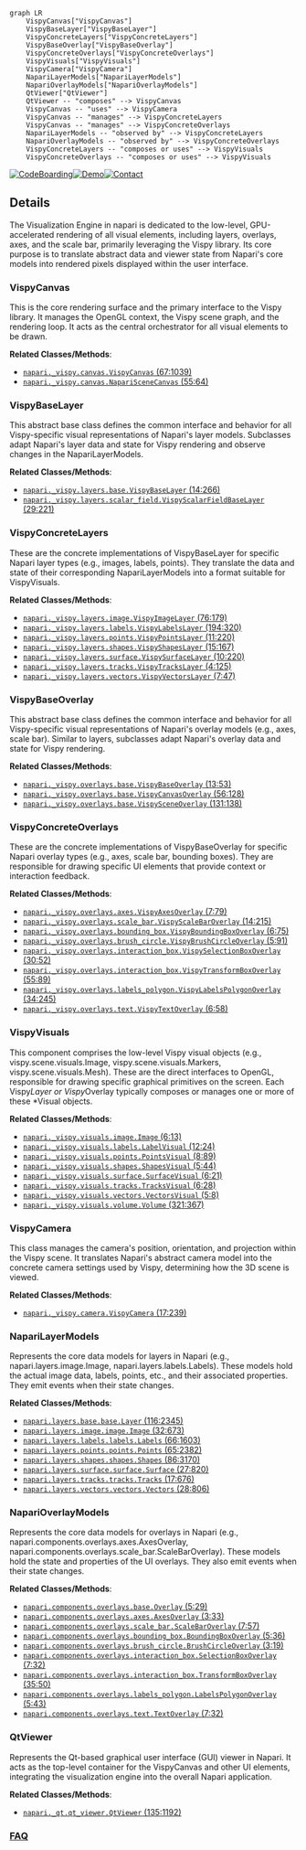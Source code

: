 ```mermaid
graph LR
    VispyCanvas["VispyCanvas"]
    VispyBaseLayer["VispyBaseLayer"]
    VispyConcreteLayers["VispyConcreteLayers"]
    VispyBaseOverlay["VispyBaseOverlay"]
    VispyConcreteOverlays["VispyConcreteOverlays"]
    VispyVisuals["VispyVisuals"]
    VispyCamera["VispyCamera"]
    NapariLayerModels["NapariLayerModels"]
    NapariOverlayModels["NapariOverlayModels"]
    QtViewer["QtViewer"]
    QtViewer -- "composes" --> VispyCanvas
    VispyCanvas -- "uses" --> VispyCamera
    VispyCanvas -- "manages" --> VispyConcreteLayers
    VispyCanvas -- "manages" --> VispyConcreteOverlays
    NapariLayerModels -- "observed by" --> VispyConcreteLayers
    NapariOverlayModels -- "observed by" --> VispyConcreteOverlays
    VispyConcreteLayers -- "composes or uses" --> VispyVisuals
    VispyConcreteOverlays -- "composes or uses" --> VispyVisuals
```

[![CodeBoarding](https://img.shields.io/badge/Generated%20by-CodeBoarding-9cf?style=flat-square)](https://github.com/CodeBoarding/GeneratedOnBoardings)[![Demo](https://img.shields.io/badge/Try%20our-Demo-blue?style=flat-square)](https://www.codeboarding.org/demo)[![Contact](https://img.shields.io/badge/Contact%20us%20-%20contact@codeboarding.org-lightgrey?style=flat-square)](mailto:contact@codeboarding.org)

## Details

The Visualization Engine in napari is dedicated to the low-level, GPU-accelerated rendering of all visual elements, including layers, overlays, axes, and the scale bar, primarily leveraging the Vispy library. Its core purpose is to translate abstract data and viewer state from Napari's core models into rendered pixels displayed within the user interface.

### VispyCanvas
This is the core rendering surface and the primary interface to the Vispy library. It manages the OpenGL context, the Vispy scene graph, and the rendering loop. It acts as the central orchestrator for all visual elements to be drawn.


**Related Classes/Methods**:

- <a href="https://github.com/napari/napari/src/napari/_vispy/canvas.py#L67-L1039" target="_blank" rel="noopener noreferrer">`napari._vispy.canvas.VispyCanvas` (67:1039)</a>
- <a href="https://github.com/napari/napari/src/napari/_vispy/canvas.py#L55-L64" target="_blank" rel="noopener noreferrer">`napari._vispy.canvas.NapariSceneCanvas` (55:64)</a>


### VispyBaseLayer
This abstract base class defines the common interface and behavior for all Vispy-specific visual representations of Napari's layer models. Subclasses adapt Napari's layer data and state for Vispy rendering and observe changes in the NapariLayerModels.


**Related Classes/Methods**:

- <a href="https://github.com/napari/napari/src/napari/_vispy/layers/base.py#L14-L266" target="_blank" rel="noopener noreferrer">`napari._vispy.layers.base.VispyBaseLayer` (14:266)</a>
- <a href="https://github.com/napari/napari/src/napari/_vispy/layers/scalar_field.py#L29-L221" target="_blank" rel="noopener noreferrer">`napari._vispy.layers.scalar_field.VispyScalarFieldBaseLayer` (29:221)</a>


### VispyConcreteLayers
These are the concrete implementations of VispyBaseLayer for specific Napari layer types (e.g., images, labels, points). They translate the data and state of their corresponding NapariLayerModels into a format suitable for VispyVisuals.


**Related Classes/Methods**:

- <a href="https://github.com/napari/napari/src/napari/_vispy/layers/image.py#L76-L179" target="_blank" rel="noopener noreferrer">`napari._vispy.layers.image.VispyImageLayer` (76:179)</a>
- <a href="https://github.com/napari/napari/src/napari/_vispy/layers/labels.py#L194-L320" target="_blank" rel="noopener noreferrer">`napari._vispy.layers.labels.VispyLabelsLayer` (194:320)</a>
- <a href="https://github.com/napari/napari/src/napari/_vispy/layers/points.py#L11-L220" target="_blank" rel="noopener noreferrer">`napari._vispy.layers.points.VispyPointsLayer` (11:220)</a>
- <a href="https://github.com/napari/napari/src/napari/_vispy/layers/shapes.py#L15-L167" target="_blank" rel="noopener noreferrer">`napari._vispy.layers.shapes.VispyShapesLayer` (15:167)</a>
- <a href="https://github.com/napari/napari/src/napari/_vispy/layers/surface.py#L10-L220" target="_blank" rel="noopener noreferrer">`napari._vispy.layers.surface.VispySurfaceLayer` (10:220)</a>
- <a href="https://github.com/napari/napari/src/napari/_vispy/layers/tracks.py#L4-L125" target="_blank" rel="noopener noreferrer">`napari._vispy.layers.tracks.VispyTracksLayer` (4:125)</a>
- <a href="https://github.com/napari/napari/src/napari/_vispy/layers/vectors.py#L7-L47" target="_blank" rel="noopener noreferrer">`napari._vispy.layers.vectors.VispyVectorsLayer` (7:47)</a>


### VispyBaseOverlay
This abstract base class defines the common interface and behavior for all Vispy-specific visual representations of Napari's overlay models (e.g., axes, scale bar). Similar to layers, subclasses adapt Napari's overlay data and state for Vispy rendering.


**Related Classes/Methods**:

- <a href="https://github.com/napari/napari/src/napari/_vispy/overlays/base.py#L13-L53" target="_blank" rel="noopener noreferrer">`napari._vispy.overlays.base.VispyBaseOverlay` (13:53)</a>
- <a href="https://github.com/napari/napari/src/napari/_vispy/overlays/base.py#L56-L128" target="_blank" rel="noopener noreferrer">`napari._vispy.overlays.base.VispyCanvasOverlay` (56:128)</a>
- <a href="https://github.com/napari/napari/src/napari/_vispy/overlays/base.py#L131-L138" target="_blank" rel="noopener noreferrer">`napari._vispy.overlays.base.VispySceneOverlay` (131:138)</a>


### VispyConcreteOverlays
These are the concrete implementations of VispyBaseOverlay for specific Napari overlay types (e.g., axes, scale bar, bounding boxes). They are responsible for drawing specific UI elements that provide context or interaction feedback.


**Related Classes/Methods**:

- <a href="https://github.com/napari/napari/src/napari/_vispy/overlays/axes.py#L7-L79" target="_blank" rel="noopener noreferrer">`napari._vispy.overlays.axes.VispyAxesOverlay` (7:79)</a>
- <a href="https://github.com/napari/napari/src/napari/_vispy/overlays/scale_bar.py#L14-L215" target="_blank" rel="noopener noreferrer">`napari._vispy.overlays.scale_bar.VispyScaleBarOverlay` (14:215)</a>
- <a href="https://github.com/napari/napari/src/napari/_vispy/overlays/bounding_box.py#L6-L75" target="_blank" rel="noopener noreferrer">`napari._vispy.overlays.bounding_box.VispyBoundingBoxOverlay` (6:75)</a>
- <a href="https://github.com/napari/napari/src/napari/_vispy/overlays/brush_circle.py#L5-L91" target="_blank" rel="noopener noreferrer">`napari._vispy.overlays.brush_circle.VispyBrushCircleOverlay` (5:91)</a>
- <a href="https://github.com/napari/napari/src/napari/_vispy/overlays/interaction_box.py#L30-L52" target="_blank" rel="noopener noreferrer">`napari._vispy.overlays.interaction_box.VispySelectionBoxOverlay` (30:52)</a>
- <a href="https://github.com/napari/napari/src/napari/_vispy/overlays/interaction_box.py#L55-L89" target="_blank" rel="noopener noreferrer">`napari._vispy.overlays.interaction_box.VispyTransformBoxOverlay` (55:89)</a>
- <a href="https://github.com/napari/napari/src/napari/_vispy/overlays/labels_polygon.py#L34-L245" target="_blank" rel="noopener noreferrer">`napari._vispy.overlays.labels_polygon.VispyLabelsPolygonOverlay` (34:245)</a>
- <a href="https://github.com/napari/napari/src/napari/_vispy/overlays/text.py#L6-L58" target="_blank" rel="noopener noreferrer">`napari._vispy.overlays.text.VispyTextOverlay` (6:58)</a>


### VispyVisuals
This component comprises the low-level Vispy visual objects (e.g., vispy.scene.visuals.Image, vispy.scene.visuals.Markers, vispy.scene.visuals.Mesh). These are the direct interfaces to OpenGL, responsible for drawing specific graphical primitives on the screen. Each Vispy*Layer or Vispy*Overlay typically composes or manages one or more of these *Visual objects.


**Related Classes/Methods**:

- <a href="https://github.com/napari/napari/src/napari/_vispy/visuals/image.py#L6-L13" target="_blank" rel="noopener noreferrer">`napari._vispy.visuals.image.Image` (6:13)</a>
- <a href="https://github.com/napari/napari/src/napari/_vispy/visuals/labels.py#L12-L24" target="_blank" rel="noopener noreferrer">`napari._vispy.visuals.labels.LabelVisual` (12:24)</a>
- <a href="https://github.com/napari/napari/src/napari/_vispy/visuals/points.py#L8-L89" target="_blank" rel="noopener noreferrer">`napari._vispy.visuals.points.PointsVisual` (8:89)</a>
- <a href="https://github.com/napari/napari/src/napari/_vispy/visuals/shapes.py#L5-L44" target="_blank" rel="noopener noreferrer">`napari._vispy.visuals.shapes.ShapesVisual` (5:44)</a>
- <a href="https://github.com/napari/napari/src/napari/_vispy/visuals/surface.py#L6-L21" target="_blank" rel="noopener noreferrer">`napari._vispy.visuals.surface.SurfaceVisual` (6:21)</a>
- <a href="https://github.com/napari/napari/src/napari/_vispy/visuals/tracks.py#L6-L28" target="_blank" rel="noopener noreferrer">`napari._vispy.visuals.tracks.TracksVisual` (6:28)</a>
- <a href="https://github.com/napari/napari/src/napari/_vispy/visuals/vectors.py#L5-L8" target="_blank" rel="noopener noreferrer">`napari._vispy.visuals.vectors.VectorsVisual` (5:8)</a>
- <a href="https://github.com/napari/napari/src/napari/_vispy/visuals/volume.py#L321-L367" target="_blank" rel="noopener noreferrer">`napari._vispy.visuals.volume.Volume` (321:367)</a>


### VispyCamera
This class manages the camera's position, orientation, and projection within the Vispy scene. It translates Napari's abstract camera model into the concrete camera settings used by Vispy, determining how the 3D scene is viewed.


**Related Classes/Methods**:

- <a href="https://github.com/napari/napari/src/napari/_vispy/camera.py#L17-L239" target="_blank" rel="noopener noreferrer">`napari._vispy.camera.VispyCamera` (17:239)</a>


### NapariLayerModels
Represents the core data models for layers in Napari (e.g., napari.layers.image.Image, napari.layers.labels.Labels). These models hold the actual image data, labels, points, etc., and their associated properties. They emit events when their state changes.


**Related Classes/Methods**:

- <a href="https://github.com/napari/napari/src/napari/layers/base/base.py#L116-L2345" target="_blank" rel="noopener noreferrer">`napari.layers.base.base.Layer` (116:2345)</a>
- <a href="https://github.com/napari/napari/src/napari/layers/image/image.py#L32-L673" target="_blank" rel="noopener noreferrer">`napari.layers.image.image.Image` (32:673)</a>
- <a href="https://github.com/napari/napari/src/napari/layers/labels/labels.py#L66-L1603" target="_blank" rel="noopener noreferrer">`napari.layers.labels.labels.Labels` (66:1603)</a>
- <a href="https://github.com/napari/napari/src/napari/layers/points/points.py#L65-L2382" target="_blank" rel="noopener noreferrer">`napari.layers.points.points.Points` (65:2382)</a>
- <a href="https://github.com/napari/napari/src/napari/layers/shapes/shapes.py#L86-L3170" target="_blank" rel="noopener noreferrer">`napari.layers.shapes.shapes.Shapes` (86:3170)</a>
- <a href="https://github.com/napari/napari/src/napari/layers/surface/surface.py#L27-L820" target="_blank" rel="noopener noreferrer">`napari.layers.surface.surface.Surface` (27:820)</a>
- <a href="https://github.com/napari/napari/src/napari/layers/tracks/tracks.py#L17-L676" target="_blank" rel="noopener noreferrer">`napari.layers.tracks.tracks.Tracks` (17:676)</a>
- <a href="https://github.com/napari/napari/src/napari/layers/vectors/vectors.py#L28-L806" target="_blank" rel="noopener noreferrer">`napari.layers.vectors.vectors.Vectors` (28:806)</a>


### NapariOverlayModels
Represents the core data models for overlays in Napari (e.g., napari.components.overlays.axes.AxesOverlay, napari.components.overlays.scale_bar.ScaleBarOverlay). These models hold the state and properties of the UI overlays. They also emit events when their state changes.


**Related Classes/Methods**:

- <a href="https://github.com/napari/napari/src/napari/components/overlays/base.py#L5-L29" target="_blank" rel="noopener noreferrer">`napari.components.overlays.base.Overlay` (5:29)</a>
- <a href="https://github.com/napari/napari/src/napari/components/overlays/axes.py#L3-L33" target="_blank" rel="noopener noreferrer">`napari.components.overlays.axes.AxesOverlay` (3:33)</a>
- <a href="https://github.com/napari/napari/src/napari/components/overlays/scale_bar.py#L7-L57" target="_blank" rel="noopener noreferrer">`napari.components.overlays.scale_bar.ScaleBarOverlay` (7:57)</a>
- <a href="https://github.com/napari/napari/src/napari/components/overlays/bounding_box.py#L5-L36" target="_blank" rel="noopener noreferrer">`napari.components.overlays.bounding_box.BoundingBoxOverlay` (5:36)</a>
- <a href="https://github.com/napari/napari/src/napari/components/overlays/brush_circle.py#L3-L19" target="_blank" rel="noopener noreferrer">`napari.components.overlays.brush_circle.BrushCircleOverlay` (3:19)</a>
- <a href="https://github.com/napari/napari/src/napari/components/overlays/interaction_box.py#L7-L32" target="_blank" rel="noopener noreferrer">`napari.components.overlays.interaction_box.SelectionBoxOverlay` (7:32)</a>
- <a href="https://github.com/napari/napari/src/napari/components/overlays/interaction_box.py#L35-L50" target="_blank" rel="noopener noreferrer">`napari.components.overlays.interaction_box.TransformBoxOverlay` (35:50)</a>
- <a href="https://github.com/napari/napari/src/napari/components/overlays/labels_polygon.py#L5-L43" target="_blank" rel="noopener noreferrer">`napari.components.overlays.labels_polygon.LabelsPolygonOverlay` (5:43)</a>
- <a href="https://github.com/napari/napari/src/napari/components/overlays/text.py#L7-L32" target="_blank" rel="noopener noreferrer">`napari.components.overlays.text.TextOverlay` (7:32)</a>


### QtViewer
Represents the Qt-based graphical user interface (GUI) viewer in Napari. It acts as the top-level container for the VispyCanvas and other UI elements, integrating the visualization engine into the overall Napari application.


**Related Classes/Methods**:

- <a href="https://github.com/napari/napari/src/napari/_qt/qt_viewer.py#L135-L1192" target="_blank" rel="noopener noreferrer">`napari._qt.qt_viewer.QtViewer` (135:1192)</a>




### [FAQ](https://github.com/CodeBoarding/GeneratedOnBoardings/tree/main?tab=readme-ov-file#faq)
